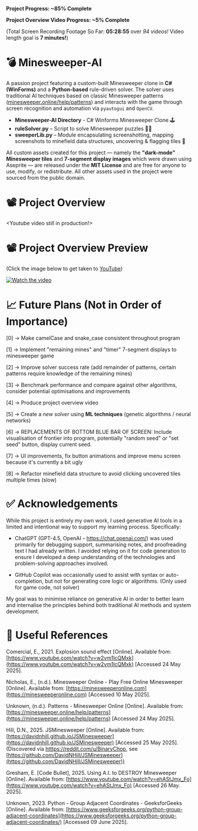 **Project Progress: ~85% Complete**

**Project Overview Video Progress: ~5% Complete**

(Total Screen Recording Footage So Far: **05:28:55** over _94 videos!_ Video length goal is **7 minutes!**) 

# 💣 Minesweeper-AI
A passion project featuring a custom-built Minesweeper clone in **C# (WinForms)** and a **Python-based** rule-driven solver. The solver uses traditional AI techniques based on classic Minesweeper patterns ([minesweeper.online/help/patterns](minesweeper.online/help/patterns)) and interacts with the game through screen recognition and automation via `pyautogui` and `OpenCV`.


- **Minesweeper-AI Directory** - C# Winforms Minesweeper Clone 🕹️
- **ruleSolver.py** – Script to solve Minesweeper puzzles 👨‍🏫
- **sweeperLib.py** – Module encapsulating screenshotting, mapping screenshots to minefield data structures, uncovering & flagging tiles 🧰


All custom assets created for this project — namely the **"dark-mode" Minesweeper tiles** and **7-segment display images** which were drawn using Aseprite — are released under the **MIT License** and are free for anyone to use, modify, or redistribute. All other assets used in the project were sourced from the public domain.

# 📽️ Project Overview
\<Youtube video still in production!\>

# 📽️ Project Overview Preview
(Click the image below to get taken to [YouTube](https://www.youtube.com/watch?v=njauXJpiuJ4))

[![Watch the video](https://img.youtube.com/vi/njauXJpiuJ4/0.jpg)](https://www.youtube.com/watch?v=njauXJpiuJ4)

# 📈 Future Plans (Not in Order of Importance)
[0] -> Make camelCase and snake_case consistent throughout program

[1] -> Implement "remaining mines" and "timer" 7-segment displays to minesweeper game

[2] -> Improve solver success rate (add remainder of patterns, certain patterns require knowledge of the remaining mines)

[3] -> Benchmark performance and compare against other algorithms, consider potential optimisations and improvements

[4] -> Produce project overview video

[5] -> Create a _new solver_ using **ML techniques** (genetic algorithms / neural networks)

[6] -> REPLACEMENTS OF BOTTOM BLUE BAR OF SCREEN: Include visualisation of frontier into program, potentially "random seed" or "set seed" button, display current seed.

[7] -> UI improvements, fix button animations and improve menu screen because it's currently a bit ugly

[8] -> Refactor minefield data structure to avoid clicking uncovered tiles multiple times (slow)

# ✅ Acknowledgements
While this project is entirely my own work, I used generative AI tools in a limited and intentional way to support my learning process. Specifically:

- ChatGPT (GPT-4.5, OpenAI – https://chat.openai.com/) was used primarily for debugging support, summarising notes, and proofreading text I had already written. I avoided relying on it for code generation to ensure I developed a deep understanding of the technologies and problem-solving approaches involved.

- GitHub Copilot was occasionally used to assist with syntax or auto-completion, but not for generating core logic or algorithms. (Only used for game code, not solver)

My goal was to minimise reliance on generative AI in order to better learn and internalise the principles behind both traditional AI methods and system development.

# 🔗 Useful References
Comercial, E., 2021. Explosion sound effect [Online]. Available from: [https://www.youtube.com/watch?v=w2vm1lcQMxk](https://www.youtube.com/watch?v=w2vm1lcQMxk) [Accessed 24 May 2025].

Nicholas, E., (n.d.). Minesweeper Online - Play Free Online Minesweeper [Online]. Available from: [https://minesweeperonline.com](https://minesweeperonline.com) [Accessed 10 May 2025].

Unknown, (n.d.). Patterns - Minesweeper Online [Online]. Available from: [https://minesweeper.online/help/patterns](https://minesweeper.online/help/patterns) [Accessed 24 May 2025].

Hill, D.N., 2025. JSMinesweeper [Online]. Available from: [https://davidnhill.github.io/JSMinesweeper](https://davidnhill.github.io/JSMinesweeper) [Accessed 25 May 2025]. (Discovered via [htttps://reddit.com/u/BinaryChop](https://reddit.com/u/BinaryChop), see [https://github.com/DavidNHill/JSMinesweeper](https://github.com/DavidNHill/JSMinesweeper))

Gresham, E. [Code Bullet], 2025. Using A.I. to DESTROY Minesweeper [Online]. Available from: [https://www.youtube.com/watch?v=ehAStJmx_Fo](https://www.youtube.com/watch?v=ehAStJmx_Fo) [Accessed 26 May. 2025].

Unknown, 2023. Python - Group Adjacent Coordinates - GeeksforGeeks [Online]. Available from: [https://www.geeksforgeeks.org/python-group-adjacent-coordinates](https://www.geeksforgeeks.org/python-group-adjacent-coordinates/) [Accessed 09 June 2025].

